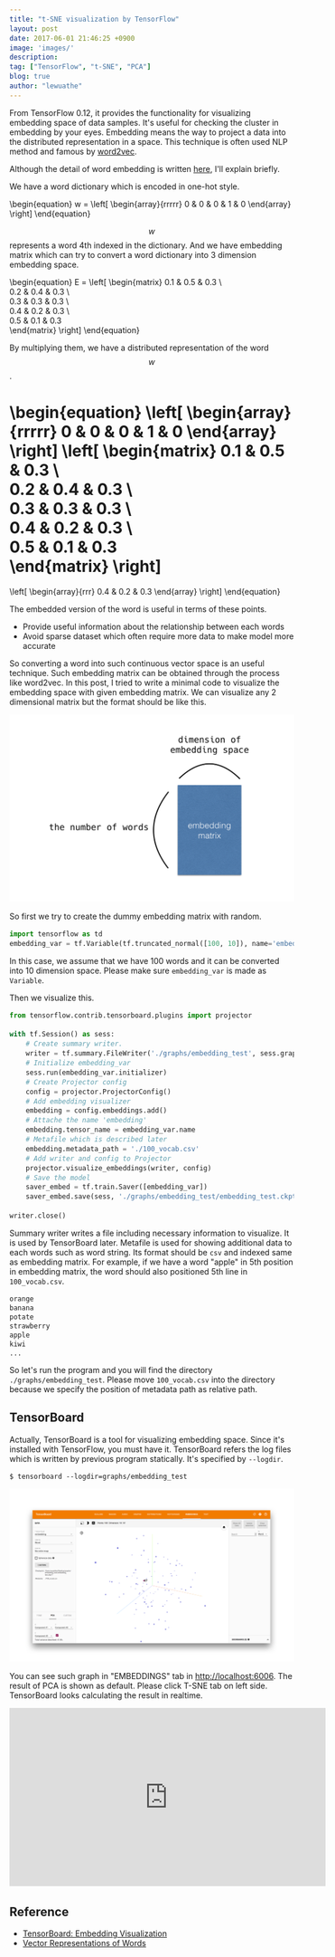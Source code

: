 ```yaml
---
title: "t-SNE visualization by TensorFlow"
layout: post
date: 2017-06-01 21:46:25 +0900
image: 'images/'
description:
tag: ["TensorFlow", "t-SNE", "PCA"]
blog: true
author: "lewuathe"
---
```


From TensorFlow 0.12, it provides the functionality for visualizing embedding space of data samples.
It's useful for checking the cluster in embedding by your eyes. Embedding means the way to project a data
into the distributed representation in a space. This technique is often used NLP method and famous by [word2vec](https://www.tensorflow.org/tutorials/word2vec).

Although the detail of word embedding is written [here](http://mccormickml.com/2016/04/19/word2vec-tutorial-the-skip-gram-model/), I'll explain briefly.

We have a word dictionary which is encoded in one-hot style.

\begin{equation}
w =
\left[
\begin{array}{rrrrr}
0 & 0 & 0 & 1 & 0
\end{array}
\right]
\end{equation}

$$w$$ represents a word 4th indexed in the dictionary. And we have embedding matrix which can try to convert a word dictionary into 3 dimension embedding space.

\begin{equation}
E =
\left[
  \begin{matrix}
  0.1 & 0.5 & 0.3 \\\
  0.2 & 0.4 & 0.3 \\\
  0.3 & 0.3 & 0.3 \\\
  0.4 & 0.2 & 0.3 \\\
  0.5 & 0.1 & 0.3 				
	\end{matrix}
\right]
\end{equation}

By multiplying them, we have a distributed representation of the word $$w$$.

\begin{equation}
\left[
\begin{array}{rrrrr}
0 & 0 & 0 & 1 & 0
\end{array}
\right]
\left[
  \begin{matrix}
  0.1 & 0.5 & 0.3 \\\
  0.2 & 0.4 & 0.3 \\\
  0.3 & 0.3 & 0.3 \\\
  0.4 & 0.2 & 0.3 \\\
  0.5 & 0.1 & 0.3 				
	\end{matrix}
\right]
=
\left[
\begin{array}{rrr}
0.4 & 0.2 & 0.3
\end{array}
\right]
\end{equation}

The embedded version of the word is useful in terms of these points.

* Provide useful information about the relationship between each words
* Avoid sparse dataset which often require more data to make model more accurate

So converting a word into such continuous vector space is an useful technique. Such embedding matrix can be obtained through the process like word2vec.
In this post, I tried to write a minimal code to visualize the embedding space with given embedding matrix. We can visualize any 2 dimensional matrix but
the format should be like this.

![embedding_matrix](images/posts/2017-06-01-t-sne-visualization-by-tensorflow/embedding_matrix.png)

So first we try to create the dummy embedding matrix with random.

```python
import tensorflow as td
embedding_var = tf.Variable(tf.truncated_normal([100, 10]), name='embedding')
```

In this case, we assume that we have 100 words and it can be converted into 10 dimension space. Please make sure `embedding_var` is made as `Variable`.

Then we visualize this.

```python
from tensorflow.contrib.tensorboard.plugins import projector

with tf.Session() as sess:
    # Create summary writer.
    writer = tf.summary.FileWriter('./graphs/embedding_test', sess.graph)
    # Initialize embedding_var
    sess.run(embedding_var.initializer)
    # Create Projector config
    config = projector.ProjectorConfig()
    # Add embedding visualizer
    embedding = config.embeddings.add()
    # Attache the name 'embedding'
    embedding.tensor_name = embedding_var.name
    # Metafile which is described later
    embedding.metadata_path = './100_vocab.csv'
    # Add writer and config to Projector
    projector.visualize_embeddings(writer, config)
    # Save the model
    saver_embed = tf.train.Saver([embedding_var])
    saver_embed.save(sess, './graphs/embedding_test/embedding_test.ckpt', 1)

writer.close()
```

Summary writer writes a file including necessary information to visualize. It is used by TensorBoard later.
Metafile is used for showing additional data to each words such as word string. Its format should be `csv` and indexed same as embedding matrix.
For example, if we have a word "apple" in 5th position in embedding matrix, the word should also positioned 5th line in `100_vocab.csv`.

```
orange
banana
potate
strawberry
apple
kiwi
...
```

So let's run the program and you will find the directory `./graphs/embedding_test`. Please move `100_vocab.csv` into the directory because we specify
the position of metadata path as relative path.

## TensorBoard

Actually, TensorBoard is a tool for visualizing embedding space. Since it's installed with TensorFlow, you must have it.
TensorBoard refers the log files which is written by previous program statically. It's specified by `--logdir`.

```
$ tensorboard --logdir=graphs/embedding_test
```

![TensorBoard](images/posts/2017-06-01-t-sne-visualization-by-tensorflow/tensorboard.png)

You can see such graph in "EMBEDDINGS" tab in [http://localhost:6006](http://localhost:6006/#embeddings).
The result of PCA is shown as default. Please click T-SNE tab on left side. TensorBoard looks calculating the result in realtime.

<div style='text-align:center;'>
<iframe width="560" height="315" src="https://www.youtube.com/embed/qtNRjfA7xDk" frameborder="0" allowfullscreen></iframe>
</div>

## Reference

* [TensorBoard: Embedding Visualization](https://www.tensorflow.org/get_started/embedding_viz)
* [Vector Representations of Words](https://www.tensorflow.org/tutorials/word2vec)
